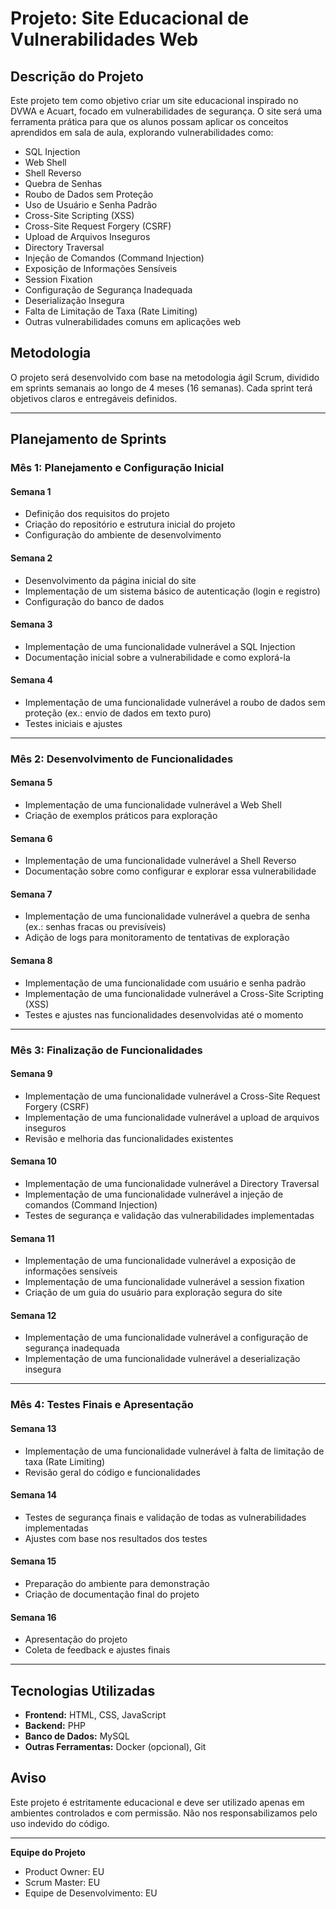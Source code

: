 # Projeto: Site Educacional de Vulnerabilidades Web

## Descrição do Projeto
Este projeto tem como objetivo criar um site educacional inspirado no DVWA e Acuart, focado em vulnerabilidades de segurança. O site será uma ferramenta prática para que os alunos possam aplicar os conceitos aprendidos em sala de aula, explorando vulnerabilidades como:
- SQL Injection
- Web Shell
- Shell Reverso
- Quebra de Senhas
- Roubo de Dados sem Proteção
- Uso de Usuário e Senha Padrão
- Cross-Site Scripting (XSS)
- Cross-Site Request Forgery (CSRF)
- Upload de Arquivos Inseguros
- Directory Traversal
- Injeção de Comandos (Command Injection)
- Exposição de Informações Sensíveis
- Session Fixation
- Configuração de Segurança Inadequada
- Deserialização Insegura
- Falta de Limitação de Taxa (Rate Limiting)
- Outras vulnerabilidades comuns em aplicações web

## Metodologia
O projeto será desenvolvido com base na metodologia ágil Scrum, dividido em sprints semanais ao longo de 4 meses (16 semanas). Cada sprint terá objetivos claros e entregáveis definidos.

---

## Planejamento de Sprints

### **Mês 1: Planejamento e Configuração Inicial**
#### **Semana 1**
- Definição dos requisitos do projeto
- Criação do repositório e estrutura inicial do projeto
- Configuração do ambiente de desenvolvimento

#### **Semana 2**
- Desenvolvimento da página inicial do site
- Implementação de um sistema básico de autenticação (login e registro)
- Configuração do banco de dados

#### **Semana 3**
- Implementação de uma funcionalidade vulnerável a SQL Injection
- Documentação inicial sobre a vulnerabilidade e como explorá-la

#### **Semana 4**
- Implementação de uma funcionalidade vulnerável a roubo de dados sem proteção (ex.: envio de dados em texto puro)
- Testes iniciais e ajustes

---

### **Mês 2: Desenvolvimento de Funcionalidades**
#### **Semana 5**
- Implementação de uma funcionalidade vulnerável a Web Shell
- Criação de exemplos práticos para exploração

#### **Semana 6**
- Implementação de uma funcionalidade vulnerável a Shell Reverso
- Documentação sobre como configurar e explorar essa vulnerabilidade

#### **Semana 7**
- Implementação de uma funcionalidade vulnerável a quebra de senha (ex.: senhas fracas ou previsíveis)
- Adição de logs para monitoramento de tentativas de exploração

#### **Semana 8**
- Implementação de uma funcionalidade com usuário e senha padrão
- Implementação de uma funcionalidade vulnerável a Cross-Site Scripting (XSS)
- Testes e ajustes nas funcionalidades desenvolvidas até o momento

---

### **Mês 3: Finalização de Funcionalidades**
#### **Semana 9**
- Implementação de uma funcionalidade vulnerável a Cross-Site Request Forgery (CSRF)
- Implementação de uma funcionalidade vulnerável a upload de arquivos inseguros
- Revisão e melhoria das funcionalidades existentes

#### **Semana 10**
- Implementação de uma funcionalidade vulnerável a Directory Traversal
- Implementação de uma funcionalidade vulnerável a injeção de comandos (Command Injection)
- Testes de segurança e validação das vulnerabilidades implementadas

#### **Semana 11**
- Implementação de uma funcionalidade vulnerável a exposição de informações sensíveis
- Implementação de uma funcionalidade vulnerável a session fixation
- Criação de um guia do usuário para exploração segura do site

#### **Semana 12**
- Implementação de uma funcionalidade vulnerável a configuração de segurança inadequada
- Implementação de uma funcionalidade vulnerável a deserialização insegura

---

### **Mês 4: Testes Finais e Apresentação**
#### **Semana 13**
- Implementação de uma funcionalidade vulnerável à falta de limitação de taxa (Rate Limiting)
- Revisão geral do código e funcionalidades

#### **Semana 14**
- Testes de segurança finais e validação de todas as vulnerabilidades implementadas
- Ajustes com base nos resultados dos testes

#### **Semana 15**
- Preparação do ambiente para demonstração
- Criação de documentação final do projeto

#### **Semana 16**
- Apresentação do projeto
- Coleta de feedback e ajustes finais

---

## Tecnologias Utilizadas
- **Frontend:** HTML, CSS, JavaScript
- **Backend:** PHP 
- **Banco de Dados:** MySQL
- **Outras Ferramentas:** Docker (opcional), Git

## Aviso
Este projeto é estritamente educacional e deve ser utilizado apenas em ambientes controlados e com permissão. Não nos responsabilizamos pelo uso indevido do código.

---

**Equipe do Projeto**
- Product Owner: EU
- Scrum Master: EU
- Equipe de Desenvolvimento: EU
